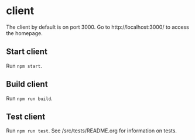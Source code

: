 # client
The client by default is on port 3000. Go to http://localhost:3000/ to access the homepage. 

## Start client

Run `npm start`.

## Build client

Run `npm run build`.

## Test client

Run `npm run test`.
See /src/tests/README.org for information on tests.